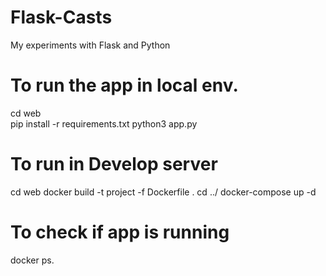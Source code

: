 # Flask-Casts
My experiments with Flask and Python


# To run the app in local env. 
cd web  
pip install -r requirements.txt
python3 app.py
   
# To run in Develop server
 

cd web
docker build -t project -f Dockerfile . 
cd ../
docker-compose up -d 
 
# To check if app is running 
docker ps.



